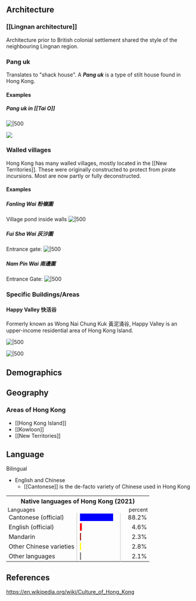 
## Architecture

### [[Lingnan architecture]]

Architecture prior to British colonial settlement shared the style of the neighbouring Lingnan region.
### Pang uk

Translates to "shack house". A ***Pang uk*** is a type of stilt house found in Hong Kong. 

#### Examples

##### Pang uk in [[Tai O]]
![|500](https://i.imgur.com/dBLeXGg.jpeg)

![](https://i.imgur.com/OPMAl8O.jpeg)

### Walled villages

Hong Kong has many walled villages, mostly located in the [[New Territories]]. These were originally constructed to protect from pirate incursions. Most are now partly or fully deconstructed.

#### Examples

##### Fanling Wai 粉嶺圍

Village pond inside walls
![|500](https://i.imgur.com/YKPRKyF.png)

##### Fui Sha Wai 灰沙圍

Entrance gate:
![|500](https://i.imgur.com/TuLSYHv.png)

##### Nam Pin Wai 南邊圍

Entrance Gate:
![|500](https://i.imgur.com/lytmF2r.png)

### Specific Buildings/Areas

#### Happy Valley 快活谷

Formerly known as Wong Nai Chung Kuk 黃泥涌谷, Happy Valley is an upper-income residential area of Hong Kong Island.

![|500](https://i.imgur.com/YcO12Cc.jpeg)

![|500](https://i.imgur.com/QFnTrlO.png)

## Demographics



## Geography

### Areas of Hong Kong

 - [[Hong Kong Island]]
 - [[Kowloon]]
 - [[New Territories]]

## Language

Bilingual
 - English and Chinese
	 - [[Cantonese]] is the de-facto variety of Chinese used in Hong Kong

<table style="text-align:left; border-collapse:collapse; width:100%;">
<tbody><tr><th style="text-align:center;" colspan="5">Native languages of Hong Kong (2021)</th></tr>
<tr style="font-size:88%; height:4px;">
<td colspan="2" style="padding:0 4px; text-align:left;">Languages</td>
<td style="width:100px; text-align:left;"></td>
<td colspan="2" style="padding:0 4px; width:1em; text-align:right;">percent</td>
</tr>
<tr>
<td colspan="2" style="padding-left: 0.4em; padding-right: 0.4em; min-width: 8em;">Cantonese (official) </td>
<td style="width: 100px; border-left: solid 1px silver; border-right: solid 1px silver;"><div style="background:Blue; width: 88.2%; overflow: hidden;"> </div></td>
<td colspan="2" style="padding-left: 1.2em; padding-right: 0.4em; text-align: right;"> 88.2%</td>
</tr>
<tr>
<td colspan="2" style="padding-left: 0.4em; padding-right: 0.4em; min-width: 8em;">English (official) </td>
<td style="width: 100px; border-left: solid 1px silver; border-right: solid 1px silver;"><div style="background:Red; width:4.6%; overflow: hidden;"> </div></td>
<td colspan="2" style="padding-left: 1.2em; padding-right: 0.4em; text-align: right;">4.6%</td>
</tr>
<tr>
<td colspan="2" style="padding-left: 0.4em; padding-right: 0.4em; min-width: 8em;">Mandarin</td>
<td style="width: 100px; border-left: solid 1px silver; border-right: solid 1px silver;"><div style="background:brown; width:2.3%; overflow: hidden;"> </div></td>
<td colspan="2" style="padding-left: 1.2em; padding-right: 0.4em; text-align: right;">2.3%</td>
</tr>
<tr>
<td colspan="2" style="padding-left: 0.4em; padding-right: 0.4em; min-width: 8em;">Other Chinese varieties </td>
<td style="width: 100px; border-left: solid 1px silver; border-right: solid 1px silver;"><div style="background:Yellow; width:2.8%; overflow: hidden;"> </div></td>
<td colspan="2" style="padding-left: 1.2em; padding-right: 0.4em; text-align: right;">2.8%</td>
</tr>
<tr>
<td colspan="2" style="padding-left: 0.4em; padding-right: 0.4em; min-width: 8em;">Other languages</td>
<td style="width: 100px; border-left: solid 1px silver; border-right: solid 1px silver;"><div style="background:gray; width: 2.1%; overflow: hidden;"> </div></td>
<td colspan="2" style="padding-left: 1.2em; padding-right: 0.4em; text-align: right;"> 2.1%</td>
</tr></tbody></table>

## References

https://en.wikipedia.org/wiki/Culture_of_Hong_Kong